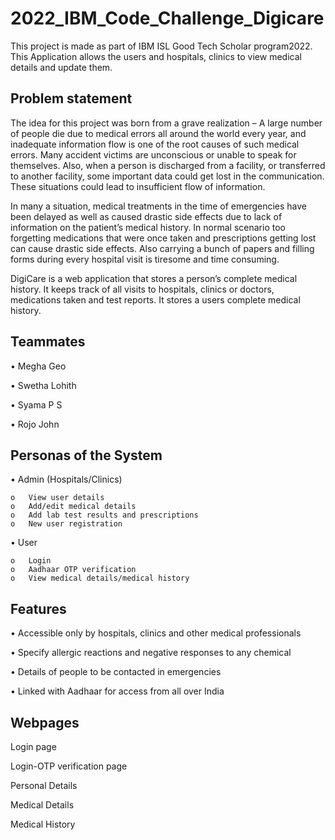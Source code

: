 
# 2022_IBM_Code_Challenge_Digicare

This project is made as part of IBM ISL Good Tech Scholar program2022. This Application allows the users and hospitals, clinics to view medical details and update them.




## Problem statement
The idea for this project was born from a grave realization – A large number of people die due to medical errors all around the world every year, and inadequate information flow is one of the root causes of such medical errors. Many accident victims are unconscious or unable to speak for themselves. Also, when a person is discharged from a facility, or transferred to another facility, some important data could get lost in the communication. These situations could lead to insufficient flow of information. 

In many a situation, medical treatments in the time of emergencies have been delayed as well as caused drastic side effects due to lack of information on the patient’s medical history. In normal scenario too forgetting medications that were once taken and prescriptions getting lost can cause drastic side effects. Also carrying a bunch of papers and filling forms during every hospital visit is tiresome and time consuming.

DigiCare is a web application that stores a person’s complete medical history. It keeps track of all visits to hospitals, clinics or doctors, medications taken and test reports. It stores a users complete medical history.

## Teammates
•	Megha Geo

•	Swetha Lohith

•	Syama P S

•	Rojo John

## Personas of the System
•	Admin (Hospitals/Clinics)

    o	View user details
    o	Add/edit medical details
    o	Add lab test results and prescriptions
    o	New user registration

•	User

    o	Login
    o	Aadhaar OTP verification 
    o	View medical details/medical history
## Features
•	Accessible only by hospitals, clinics and other medical professionals

•	Specify allergic reactions and negative responses to any chemical

•	Details of people to be contacted in emergencies

•	Linked with Aadhaar for access from all over India 
## Webpages
Login page

Login-OTP verification page

Personal Details

Medical Details

Medical History